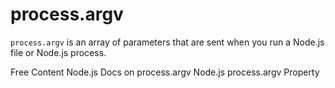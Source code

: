# process.argv

`process.argv` is an array of parameters that are sent when you run a Node.js file or Node.js process.

<ResourceGroupTitle>Free Content</ResourceGroupTitle>
<BadgeLink colorScheme='yellow' badgeText='Read' href='https://nodejs.org/docs/latest/api/process.html'>Node.js Docs on process.argv</BadgeLink>
<BadgeLink colorScheme='yellow' badgeText='Read' href='https://www.geeksforgeeks.org/node-js-process-argv-property/'>Node.js process.argv Property</BadgeLink>
